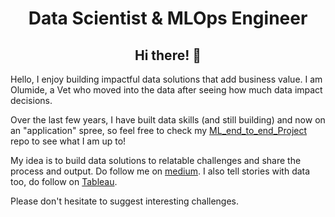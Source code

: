 
<!--
**olumideodetunde/olumideodetunde** is a ✨ _special_ ✨ repository because its `README.md` (this file) appears on your GitHub profile.

Here are some ideas to get you started:

- 🔭 I’m currently working on ...
- 🌱 I’m currently learning ...
- 👯 I’m looking to collaborate on ...
- 🤔 I’m looking for help with ...
- 💬 Ask me about ...
- 📫 How to reach me: ...
- 😄 Pronouns: ...
- ⚡ Fun fact: ...
-->

<div align="center">
<h1>Data Scientist & MLOps Engineer</h1>
<h2>Hi there! 👋</h2>
</div>

Hello, I enjoy building impactful data solutions that add business value. I am Olumide, a Vet who moved into the data after seeing how much data impact decisions.

Over the last few years, I have built data skills (and still building) and now on an "application" spree, so feel free to check my [ML_end_to_end_Project](https://github.com/olumideodetunde/ML_EndtoEnd_Projects) repo to see what I am up to!

My idea is to build data solutions to relatable challenges and share the process and output. Do  follow me on [medium](https://medium.com/@olumideodetunde). I also tell stories with data too, do follow on [Tableau](https://public.tableau.com/app/profile/olumide.odetunde/vizzes).

Please don't hesitate to suggest interesting challenges.


